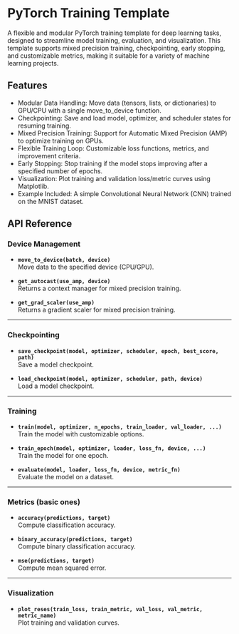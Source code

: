 # PyTorch Training Template

A flexible and modular PyTorch training template for deep learning tasks, designed to streamline model training, evaluation, and visualization. This template supports mixed precision training, checkpointing, early stopping, and customizable metrics, making it suitable for a variety of machine learning projects.

## Features

* Modular Data Handling: Move data (tensors, lists, or dictionaries) to GPU/CPU with a single move_to_device function.
* Checkpointing: Save and load model, optimizer, and scheduler states for resuming training.
* Mixed Precision Training: Support for Automatic Mixed Precision (AMP) to optimize training on GPUs.
* Flexible Training Loop: Customizable loss functions, metrics, and improvement criteria.
* Early Stopping: Stop training if the model stops improving after a specified number of epochs.
* Visualization: Plot training and validation loss/metric curves using Matplotlib.
* Example Included: A simple Convolutional Neural Network (CNN) trained on the MNIST dataset.

## API Reference

### Device Management
- **`move_to_device(batch, device)`**  
  Move data to the specified device (CPU/GPU).

- **`get_autocast(use_amp, device)`**  
  Returns a context manager for mixed precision training.

- **`get_grad_scaler(use_amp)`**  
  Returns a gradient scaler for mixed precision training.

---

### Checkpointing
- **`save_checkpoint(model, optimizer, scheduler, epoch, best_score, path)`**  
  Save a model checkpoint.

- **`load_checkpoint(model, optimizer, scheduler, path, device)`**  
  Load a model checkpoint.

---

### Training
- **`train(model, optimizer, n_epochs, train_loader, val_loader, ...)`**  
  Train the model with customizable options.

- **`train_epoch(model, optimizer, loader, loss_fn, device, ...)`**  
  Train the model for one epoch.

- **`evaluate(model, loader, loss_fn, device, metric_fn)`**  
  Evaluate the model on a dataset.

---

### Metrics (basic ones)
- **`accuracy(predictions, target)`**  
  Compute classification accuracy.

- **`binary_accuracy(predictions, target)`**  
  Compute binary classification accuracy.

- **`mse(predictions, target)`**  
  Compute mean squared error.

---

### Visualization
- **`plot_reses(train_loss, train_metric, val_loss, val_metric, metric_name)`**  
  Plot training and validation curves.
